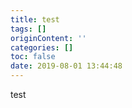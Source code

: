 ```yaml
---
title: test
tags: []
originContent: ''
categories: []
toc: false
date: 2019-08-01 13:44:48
---
```


test